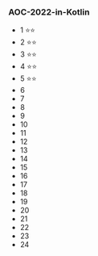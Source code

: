### AOC-2022-in-Kotlin

- 1 :star::star:
- 2 :star::star:
- 3 :star::star:
- 4 :star::star:
- 5 :star::star:
- 6
- 7
- 8
- 9
- 10
- 11
- 12
- 13
- 14
- 15
- 16
- 17
- 18
- 19
- 20
- 21
- 22
- 23
- 24